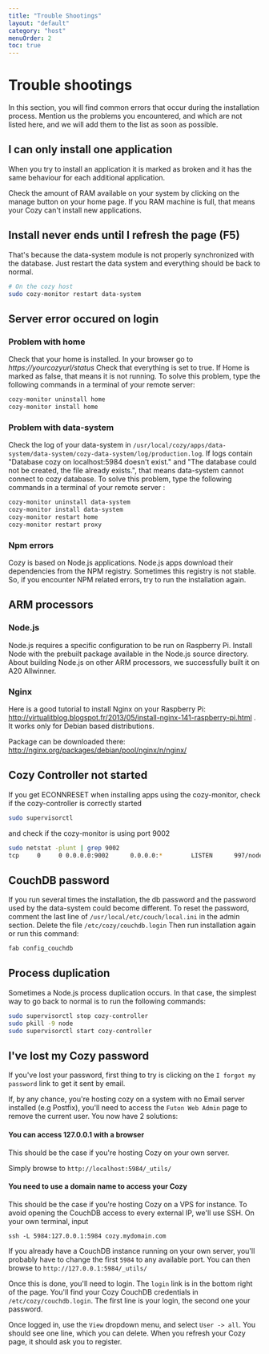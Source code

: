 ```yaml
---
title: "Trouble Shootings"
layout: "default"
category: "host"
menuOrder: 2
toc: true
---
```


# Trouble shootings

In this section, you will find common errors that occur during the
installation process.
Mention us the problems you encountered, and which are not listed here, and we will add them to the list as soon as possible.

## I can only install one application

When you try to install an application it is marked as broken and it has the same behaviour for each additional application.

Check the amount of RAM available on your system by clicking on the manage button on your home page. If you RAM machine is full, that means your Cozy can't install new applications.

## Install never ends until I refresh the page (F5)

That's because the data-system module is not properly synchronized with the database. Just restart the data system and everything should be back to normal.

```bash
# On the cozy host
sudo cozy-monitor restart data-system
```

## Server error occured on login

### Problem with home

Check that your home is installed. In your browser go to _https://yourcozyurl/status_
Check that everything is set to true. If Home is marked as false, that means it is not running. To solve this problem, type the following commands in a terminal of your remote server:

```bash
cozy-monitor uninstall home
cozy-monitor install home
```

### Problem with data-system

Check the log of your data-system in `/usr/local/cozy/apps/data-system/data-system/cozy-data-system/log/production.log`.
If logs contain "Database cozy on localhost:5984 doesn't exist." and "The database could not be created, the file already exists.", that means data-system cannot connect to cozy database. To solve this problem, type the following commands in a terminal of your remote server :

```bash
cozy-monitor uninstall data-system
cozy-monitor install data-system
cozy-monitor restart home
cozy-monitor restart proxy
```

### Npm errors

Cozy is based on Node.js applications. Node.js apps download their dependencies from the NPM registry. Sometimes this registry is not stable. So, if you encounter NPM related errors, try to run the installation again.

## ARM processors

### Node.js

Node.js requires a specific configuration to be run on Raspberry Pi. Install
Node with the prebuilt package available in the Node.js source directory. About
building Node.js on other ARM processors, we successfully built it on A20
Allwinner.

### Nginx

Here is a good tutorial to install Nginx on your Raspberry Pi:
http://virtualitblog.blogspot.fr/2013/05/install-nginx-141-raspberry-pi.html .
It works only for Debian based distributions.

Package can be downloaded there: http://nginx.org/packages/debian/pool/nginx/n/nginx/

## Cozy Controller not started

If you get ECONNRESET when installing apps using the cozy-monitor, check if the cozy-controller is correctly started

```bash
sudo supervisorctl
```

and check if the cozy-monitor is using port 9002

```bash
sudo netstat -plunt | grep 9002
tcp     0     0 0.0.0.0:9002      0.0.0.0:*        LISTEN      997/node
```


## CouchDB password

If you run several times the installation, the db password and the password used
by the data-system could become different. To reset the password, comment the
last line of `/usr/local/etc/couch/local.ini` in the admin section. Delete the
file `/etc/cozy/couchdb.login` Then run installation again or run this command:

```bash
fab config_couchdb
```

## Process duplication

Sometimes a Node.js process duplication occurs. In that case, the simplest way
to go back to normal is to run the following commands:

```bash
sudo supervisorctl stop cozy-controller
sudo pkill -9 node
sudo supervisorctl start cozy-controller
```

## I've lost my Cozy password

If you've lost your password, first thing to try is clicking on the `I forgot my password` link to get it sent by email.

If, by any chance, you're hosting cozy on a system with no Email server installed (e.g Postfix), you'll need to access the `Futon Web Admin` page to remove the current user. You now have 2 solutions:

#### You can access 127.0.0.1 with a browser

This should be the case if you're hosting Cozy on your own server.

Simply browse to `http://localhost:5984/_utils/`

#### You need to use a domain name to access your Cozy

This should be the case if you're hosting Cozy on a VPS for instance.
To avoid opening the CouchDB access to every external IP, we'll use SSH. On your own terminal, input

```
ssh -L 5984:127.0.0.1:5984 cozy.mydomain.com
```

If you already have a CouchDB instance running on your own server, you'll probably have to change the first `5984` to any available port.
You can then browse to `http://127.0.0.1:5984/_utils/`

Once this is done, you'll need to login. The `login` link is in the bottom right of the page. You'll find your Cozy CouchDB credentials in `/etc/cozy/couchdb.login`. The first line is your login, the second one your password.

Once logged in, use the `View` dropdown menu, and select `User -> all`. You should see one line, which you can delete.
When you refresh your Cozy page, it should ask you to register.
